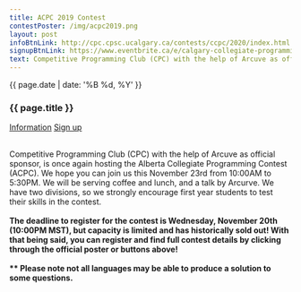 ```yaml
---
title: ACPC 2019 Contest
contestPoster: /img/acpc2019.png
layout: post
infoBtnLink: http://cpc.cpsc.ucalgary.ca/contests/ccpc/2020/index.html
signupBtnLink: https://www.eventbrite.ca/e/calgary-collegiate-programming-contest-2020-tickets-92141324181
text: Competitive Programming Club (CPC) with the help of Arcuve as official sponsor, is once again hosting the Alberta Collegiate Programming Contest (ACPC). We hope you can join us this November 23rd from 10:00AM to 5:30PM. We will be serving coffee and lunch, and a talk by Arcurve. We have two divisions, so we strongly encourage first year students to test their skills in the contest. The deadline to register for the contest is Wednesday, November 20th (10:00PM MST), but capacity is limited and has historically sold out! With that being said, you can register and find full contest details by clicking through the official poster or buttons above! Please note not all languages may be able to produce a solution to some questions.        
---
```


<div class="card post-dec">      
<div class="card-body">
<div class="container-fluid">   
<div class="row">
<div class = "col-xs-12 col-md-5">

<img class="blog-img rounded mx-auto mr-3" src="{{ page.contestPoster }}" alt="">    

</div>

<div class = "col-xs-12 col-md-7">
<div class = "date-dec"> {{ page.date | date: '%B %d, %Y' }}</div>
<h3 class = "blog-title">{{ page.title }}</h3>      
<div class = "blog-line"></div> 

<div class = "blog-btns">
<a class="btn contest-btn" href="{{ page.infoBtnLink }}" role="button">Information</a>
<a class="btn contest-btn" href="{{ page.signupBtnLink }}" role="button">Sign up</a>
</div>

<p>
<br>
Competitive Programming Club (CPC) with the help of Arcuve as official sponsor, is once again hosting the Alberta Collegiate Programming Contest (ACPC). We hope you can join us this November 23rd from 10:00AM to 5:30PM. We will be serving coffee and lunch, and a talk by Arcurve. We have two divisions, so we strongly encourage first year students to test their skills in the contest.
<br><br>
<b>The deadline to register for the contest is Wednesday, November 20th (10:00PM MST), but capacity is limited and has historically sold out! With that being said, you can register and find full contest details by clicking through the official poster or buttons above!
<br><br> ** Please note not all languages may be able to produce a solution to some questions.</b>          
</p>

</div>
</div>
</div><!--End container-fluid-->
</div>
